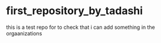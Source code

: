 # first_repository_by_tadashi
this is a test repo for to check that i can add something in the orgaanizations
